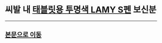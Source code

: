 # **씨발 내 [태블릿용 투명색 LAMY S펜](https://search.pstatic.net/common/?src=https%3A%2F%2Fshop-phinf.pstatic.net%2F20241014_174%2F1728889584577u4JhI_JPEG%2F11180199508608428_1636448587.jpg&type=a340) 보신분**

---

## [본문으로 이동](건망증_해결_도우미_앱기획서_v2.md)
